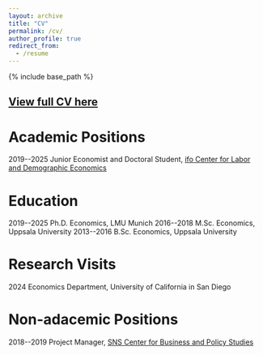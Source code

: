 ```yaml
---
layout: archive
title: "CV"
permalink: /cv/
author_profile: true
redirect_from:
  - /resume
---
```


{% include base_path %}

## **[View full CV here](https://drive.google.com/file/d/177_YkAIlIHnAVo3mdBEbxHrIpTjy11oF/view)**


# **Academic Positions**
2019--2025 Junior Economist and Doctoral Student, [ifo Center for Labor and Demographic Economics](https://www.ifo.de/en/research/ifo-center-for-labor-and-demographic-economics)

# **Education**
2019--2025 Ph.D. Economics, LMU Munich
2016--2018 M.Sc. Economics, Uppsala University
2013--2016 B.Sc. Economics, Uppsala University

# **Research Visits**
2024 Economics Department, University of California in San Diego

# **Non-adacemic Positions**
2018--2019 Project Manager, [SNS Center for Business and Policy Studies](https://www.sns.se/en/)

